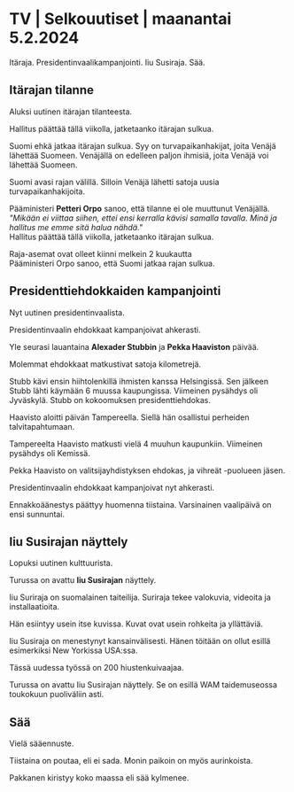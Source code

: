 TV \| Selkouutiset \| maanantai 5.2.2024
========================================

Itäraja. Presidentinvaalikampanjointi. Iiu Susiraja. Sää.

Itärajan tilanne
----------------

Aluksi uutinen itärajan tilanteesta.

Hallitus päättää tällä viikolla, jatketaanko itärajan sulkua.

Suomi ehkä jatkaa itärajan sulkua. Syy on turvapaikanhakijat, joita Venäjä lähettää Suomeen. Venäjällä on edelleen paljon ihmisiä, joita Venäjä voi lähettää Suomeen.

Suomi avasi rajan välillä. Silloin Venäjä lähetti satoja uusia turvapaikanhakijoita.

Pääministeri **Petteri Orpo** sanoo, että tilanne ei ole muuttunut Venäjällä.\
*"Mikään ei viittaa siihen, ettei ensi kerralla kävisi samalla tavalla. Minä ja hallitus me emme sitä halua nähdä."*\
Hallitus päättää tällä viikolla, jatketaanko itärajan sulkua.

Raja-asemat ovat olleet kiinni melkein 2 kuukautta\
Pääministeri Orpo sanoo, että Suomi jatkaa rajan sulkua.

Presidenttiehdokkaiden kampanjointi
-----------------------------------

Nyt uutinen presidentinvaalista.

Presidentinvaalin ehdokkaat kampanjoivat ahkerasti.

Yle seurasi lauantaina **Alexader Stubbin** ja **Pekka Haaviston** päivää.

Molemmat ehdokkaat matkustivat satoja kilometrejä.

Stubb kävi ensin hiihtolenkillä ihmisten kanssa Helsingissä. Sen jälkeen Stubb lähti käymään 6 muussa kaupungissa. Viimeinen pysähdys oli Jyväskylä. Stubb on kokoomuksen presidenttiehdokas.

Haavisto aloitti päivän Tampereella. Siellä hän osallistui perheiden talvitapahtumaan.

Tampereelta Haavisto matkusti vielä 4 muuhun kaupunkiin. Viimeinen pysähdys oli Kemissä.

Pekka Haavisto on valitsijayhdistyksen ehdokas, ja vihreät -puolueen jäsen.

Presidentinvaalin ehdokkaat kampanjoivat nyt ahkerasti.

Ennakkoäänestys päättyy huomenna tiistaina. Varsinainen vaalipäivä on ensi sunnuntai.

Iiu Susirajan näyttely
----------------------

Lopuksi uutinen kulttuurista.

Turussa on avattu **Iiu Susirajan** näyttely.

Iiu Suriraja on suomalainen taiteilija. Suriraja tekee valokuvia, videoita ja installaatioita.

Hän esiintyy usein itse kuvissa. Kuvat ovat usein rohkeita ja yllättäviä.

Iiu Susiraja on menestynyt kansainvälisesti. Hänen töitään on ollut esillä esimerkiksi New Yorkissa USA:ssa.

Tässä uudessa työssä on 200 hiustenkuivaajaa.

Turussa on avattu Iiu Susirajan näyttely. Se on esillä WAM taidemuseossa toukokuun puoliväliin asti.

Sää
---

Vielä sääennuste.

Tiistaina on poutaa, eli ei sada. Monin paikoin on myös aurinkoista.

Pakkanen kiristyy koko maassa eli sää kylmenee.

